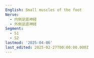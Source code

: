 ```yaml
---
English: Small muscles of the foot
Nerve:
  - 内側足底神経
  - 外側足底神経
Segment:
  - S1
  - S2
lastmod: '2025-04-06'
last_edited: 2025-02-27T00:00:00.000Z
---
```



